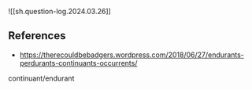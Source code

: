 
![[sh.question-log.2024.03.26]]

## References

- https://therecouldbebadgers.wordpress.com/2018/06/27/endurants-perdurants-continuants-occurrents/

continuant/endurant